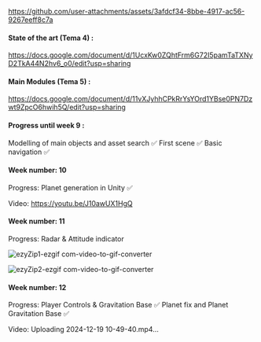 
https://github.com/user-attachments/assets/3afdcf34-8bbe-4917-ac56-9267eeff8c7a
#### State of the art (Tema 4) : 
https://docs.google.com/document/d/1UcxKw0ZQhtFrm6G72I5pamTaTXNyD2TkA44N2hv6_o0/edit?usp=sharing

#### Main Modules (Tema 5) : 
https://docs.google.com/document/d/11vXJyhhCPkRrYsYOrd1YBse0PN7Dzwt9ZpcO6hwih5Q/edit?usp=sharing

#### Progress until week 9 :
  Modelling of main objects and asset search ✅
  First scene ✅
  Basic navigation ✅
  
#### Week number: 10
  Progress: 
  Planet generation in Unity ✅

  Video: https://youtu.be/J10awUX1HgQ

#### Week number: 11
  Progress:
  Radar & Attitude indicator
  
![ezyZip1-ezgif com-video-to-gif-converter](https://github.com/user-attachments/assets/5adf91a9-6f3e-409e-80bf-adddc7ba235e)

![ezyZip2-ezgif com-video-to-gif-converter](https://github.com/user-attachments/assets/95042ec4-140f-4ac6-8bca-de4adc956537)

#### Week number: 12
  Progress:
  Player Controls & Gravitation Base ✅
  Planet fix and Planet Gravitation Base ✅

  Video:
  Uploading 2024-12-19 10-49-40.mp4…


  
